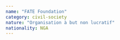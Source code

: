 ```yaml
---
name: "FATE Foundation"
category: civil-society
nature: "Organisation à but non lucratif"
nationality: NGA
---
```

